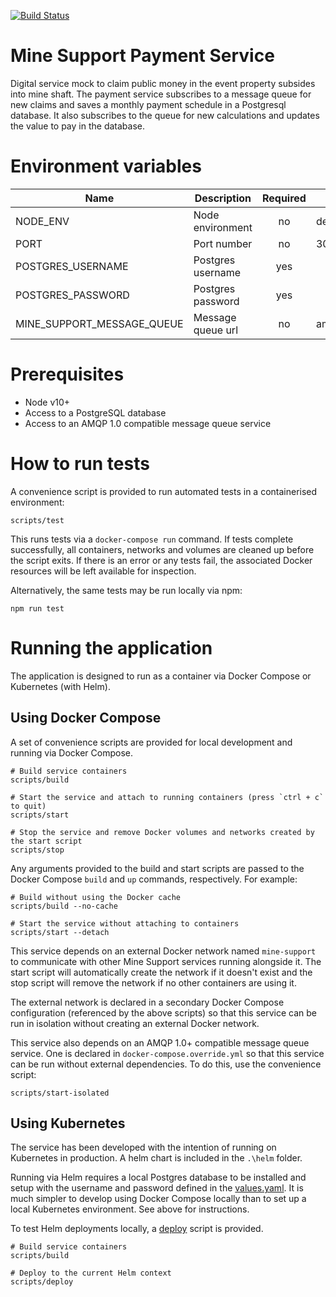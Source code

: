 [![Build Status](https://defradev.visualstudio.com/DEFRA_FutureFarming/_apis/build/status/DEFRA.mine-support-payment-service?branchName=master)](https://defradev.visualstudio.com/DEFRA_FutureFarming/_build/latest?definitionId=611&branchName=master)

# Mine Support Payment Service

Digital service mock to claim public money in the event property subsides into mine shaft.  The payment service subscribes to a message queue for new claims and saves a monthly payment schedule in a Postgresql database.  It also subscribes to the queue for new calculations and updates the value to pay in the database.

# Environment variables

| Name                       | Description       | Required | Default          | Valid                       | Notes |
|----------------------------|-------------------|:--------:|------------------|-----------------------------|-------|
| NODE_ENV                   | Node environment  | no       | development      | development,test,production |       |
| PORT                       | Port number       | no       | 3004             |                             |       |
| POSTGRES_USERNAME          | Postgres username | yes      |                  |                             |       |
| POSTGRES_PASSWORD          | Postgres password | yes      |                  |                             |       |
| MINE_SUPPORT_MESSAGE_QUEUE | Message queue url | no       | amqp://localhost |                             |       |

# Prerequisites

- Node v10+
- Access to a PostgreSQL database
- Access to an AMQP 1.0 compatible message queue service

# How to run tests

A convenience script is provided to run automated tests in a containerised environment:

```
scripts/test
```

This runs tests via a `docker-compose run` command. If tests complete successfully, all containers, networks and volumes are cleaned up before the script exits. If there is an error or any tests fail, the associated Docker resources will be left available for inspection.

Alternatively, the same tests may be run locally via npm:

```
npm run test
```

# Running the application

The application is designed to run as a container via Docker Compose or Kubernetes (with Helm).

## Using Docker Compose

A set of convenience scripts are provided for local development and running via Docker Compose.

```
# Build service containers
scripts/build

# Start the service and attach to running containers (press `ctrl + c` to quit)
scripts/start

# Stop the service and remove Docker volumes and networks created by the start script
scripts/stop
```

Any arguments provided to the build and start scripts are passed to the Docker Compose `build` and `up` commands, respectively. For example:

```
# Build without using the Docker cache
scripts/build --no-cache

# Start the service without attaching to containers
scripts/start --detach
```

This service depends on an external Docker network named `mine-support` to communicate with other Mine Support services running alongside it. The start script will automatically create the network if it doesn't exist and the stop script will remove the network if no other containers are using it.

The external network is declared in a secondary Docker Compose configuration (referenced by the above scripts) so that this service can be run in isolation without creating an external Docker network.

This service also depends on an AMQP 1.0+ compatible message queue service. One is declared in `docker-compose.override.yml` so that this service can be run without external dependencies. To do this, use the convenience script:

`scripts/start-isolated`

## Using Kubernetes

The service has been developed with the intention of running on Kubernetes in production.  A helm chart is included in the `.\helm` folder.

Running via Helm requires a local Postgres database to be installed and setup with the username and password defined in the [values.yaml](./helm/values.yaml). It is much simpler to develop using Docker Compose locally than to set up a local Kubernetes environment. See above for instructions.

To test Helm deployments locally, a [deploy](./deploy) script is provided.

```
# Build service containers
scripts/build

# Deploy to the current Helm context
scripts/deploy
```
